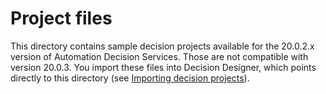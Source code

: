 # Project files

This directory contains sample decision projects available for the 20.0.2.x version of Automation Decision Services. Those are not compatible with version 20.0.3.
You import these files into Decision Designer, which points directly to this directory (see [Importing decision projects](https://www.ibm.com/support/knowledgecenter/SSYHZ8_20.0.x/com.ibm.dba.aid/topics/tsk_import_projects.html)).
